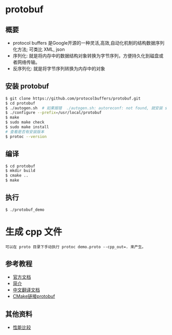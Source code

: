 # protobuf
## 概要
- protocol buffers 是Google开源的一种灵活,高效,自动化机制的结构数据序列化方法; 可类比 XML, json
- 序列化: 就是将内存中的数据结构对象转换为字节序列，方便持久化到磁盘或者网络传输。
- 反序列化: 就是将字节序列转换为内存中的对象

## 安装 protobuf
```bash
$ git clone https://github.com/protocolbuffers/protobuf.git
$ cd protobuf
$ ./autogen.sh  # 如果报错  ./autogen.sh: autoreconf: not found, 就安装 sudo apt-get install autoconf
$ ./configure --prefix=/usr/local/protobuf
$ make
$ sudo make check
$ sudo make install
# 查看是否有安装版本
$ protoc --version
```

## 编译
```bash
$ cd protobuf
$ mkdir build
$ cmake ..
$ make
```

## 执行
```bash
$ ./protobuf_demo
```

# 生成 cpp 文件
```
可以在 proto 目录下手动执行 protoc demo.proto --cpp_out=. 来产生。
```
## 参考教程
- [官方文档](https://developers.google.com/protocol-buffers/docs/overview)
- [简介](https://www.jianshu.com/p/e06ba6249edc)
- [中文翻译文档](https://www.jianshu.com/p/b33ca81b19b5)
- [CMake链接protobuf](https://cmake.org/cmake/help/v3.1/module/FindProtobuf.html)

## 其他资料
- [性能比较](https://zhuanlan.zhihu.com/p/53339153)